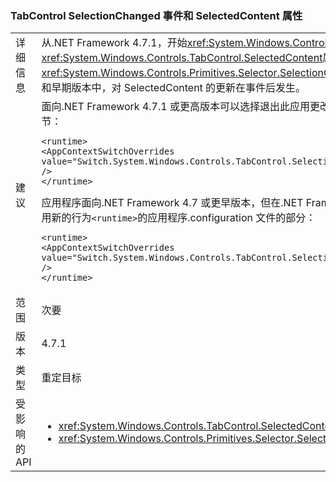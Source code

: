 ### <a name="tabcontrol-selectionchanged-event-and-selectedcontent-property"></a>TabControl SelectionChanged 事件和 SelectedContent 属性

|   |   |
|---|---|
|详细信息|从.NET Framework 4.7.1，开始<xref:System.Windows.Controls.TabControl>更新的值，其<xref:System.Windows.Controls.TabControl.SelectedContent>属性之前引发<xref:System.Windows.Controls.Primitives.Selector.SelectionChanged>时其所选内容更改事件。在.NET Framework 4.7 和早期版本中，对 SelectedContent 的更新在事件后发生。|
|建议|面向.NET Framework 4.7.1 或更高版本可以选择退出此应用更改，并通过添加以下使用旧行为<code>&lt;runtime&gt;</code>应用程序配置文件节：<pre><code class="language-xml">&lt;runtime&gt;&#13;&#10;&lt;AppContextSwitchOverrides value=&quot;Switch.System.Windows.Controls.TabControl.SelectionPropertiesCanLagBehindSelectionChangedEvent=true&quot; /&gt;&#13;&#10;&lt;/runtime&gt;&#13;&#10;</code></pre>应用程序面向.NET Framework 4.7 或更早版本，但在.NET Framework 4.7.1 上运行或更高版本可以通过添加以下行将对启用新的行为<code>&lt;runtime&gt;</code>的应用程序.configuration 文件的部分：<pre><code class="language-xml">&lt;runtime&gt;&#13;&#10;&lt;AppContextSwitchOverrides value=&quot;Switch.System.Windows.Controls.TabControl.SelectionPropertiesCanLagBehindSelectionChangedEvent=false&quot; /&gt;&#13;&#10;&lt;/runtime&gt;&#13;&#10;</code></pre>|
|范围|次要|
|版本|4.7.1|
|类型|重定目标|
|受影响的 API|<ul><li><xref:System.Windows.Controls.TabControl.SelectedContent?displayProperty=nameWithType></li><li><xref:System.Windows.Controls.Primitives.Selector.SelectionChanged?displayProperty=nameWithType></li></ul>|

